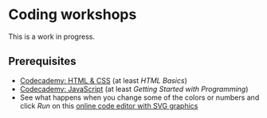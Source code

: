 # Coding workshops

This is a work in progress. 

## Prerequisites

- [Codecademy: HTML & CSS](https://www.codecademy.com/en/tracks/web) (at least *HTML Basics*)
- [Codecademy: JavaScript](https://www.codecademy.com/en/tracks/javascript) (at least *Getting Started with Programming*)
- See what happens when you change some of the colors or numbers and click *Run* on this [online code editor with SVG graphics](http://jsfiddle.net/g8opryxy/)